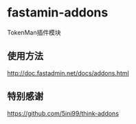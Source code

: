 # fastamin-addons
TokenMan插件模块

## 使用方法
http://doc.fastadmin.net/docs/addons.html

## 特别感谢
https://github.com/5ini99/think-addons